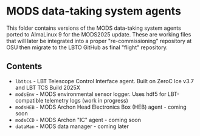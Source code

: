 # MODS data-taking system agents

This folder contains versions of the MODS data-taking system agents ported to AlmaLinux 9
for the MODS2025 update.  These are working files that will later be integrated into a proper
"re-commissioning" repository at OSU then migrate to the LBTO GitHub as final "flight" repository.

## Contents

 * `lbttcs` - LBT Telescope Control Interface agent.  Built on ZeroC Ice v3.7 and LBT TCS Build 2025X
 * `modsEnv` - MODS environmental sensor logger. Uses hdf5 for LBT-compatible telemetry logs (work in progress)
 * `modsHEB` - MODS Archon Head Electronics Box (HEB) agent - coming soon
 * `modsCCD` - MODS Archon "IC" agent - coming soon
 * `dataMan` - MODS data manager - coming later


